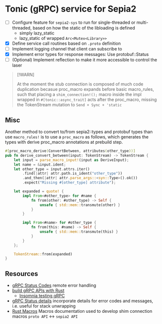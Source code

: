 # Tonic (gRPC) service for Sepia2

- [ ] Configure feature for `sepia2-sys` to run for single-threaded or multi-threaded, based on how the static of the libloading is defined
    - simply lazy_static
    - lazy_static of wrapped `Arc<Mutex<Library>>`
- [X] Define service call routines based on `.proto` definition
- [ ] Implement logging channel that client can subscribe to
- [X] Implement error types for response messages: Use protobuf::Status
- [ ] (Optional) Implement reflection to make it more accessible to control the
  laser

> [!WARN]
>
> At the moment the stub connection is composed of much code duplication becasue
> proc_macro expands before basic macro_rules, such that placing a
> `shim_connection!();` macro inside the impl wrapped in `#[tonic::async_trait]`
> acts after the proc_macro, missing the TokenStream mutation to
> `Send + Sync + 'static`

## Misc

Another method to convert to/from sepia2::types and protobuf types than use
`macro_rules!` is to use a `proc_macro` as follows, which generates the types
with derive proc_macro annotations at prebuild step.
```rust
#[proc_macro_derive(ConvertBetween, attributes(other_type))]
pub fn derive_convert_between(input: TokenStream) -> TokenStream {
    let input = parse_macro_input!(input as DeriveInput);
    let name = &input.ident;
    let other_type = input.attrs.iter()
        .find(|attr| attr.path.is_ident("other_type"))
        .and_then(|attr| attr.parse_args::<syn::Type>().ok())
        .expect("Missing #[other_type] attribute");

    let expanded = quote! {
        impl From<#other_type> for #name {
            fn from(other: #other_type) -> Self {
                unsafe { std::mem::transmute(other) }
            }
        }

        impl From<#name> for #other_type {
            fn from(this: #name) -> Self {
                unsafe { std::mem::transmute(this) }
            }
        }
    };

    TokenStream::from(expanded)
}
```

## Resources

- [gRPC Status Codes](https://grpc.io/docs/guides/status-codes/) remote error handling 
- [build gRPC APIs with
Rust](https://konghq.com/blog/engineering/building-grpc-apis-with-rust)
    - [Insomnia testing gRPC](https://insomnia.rest/)
- [gRPC Status details](https://ericb.xyz/posts/rust-tonic-grpc-errors/)
incorporate details for error codes and messages, i.e. useful for stack
unwrapping
- [Rust Macros](https://doc.rust-lang.org/reference/macros-by-example.html)
Macros documentation used to develop shim connection macros `proto API` <->
`sepia2 API`
